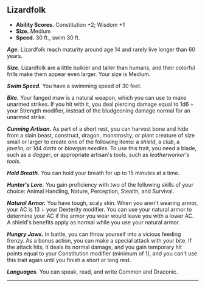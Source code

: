 ﻿## Lizardfolk

- **Ability Scores.** Constitution +2; Wisdom +1
- **Size.** Medium
- **Speed.** 30 ft., swim 30 ft.

***Age.*** Lizardfolk reach maturity around age 14 and rarely live longer than 60 years.

***Size.*** Lizardfolk are a little bulkier and taller than humans, and their colorful frills make them appear even larger. Your size is Medium.

***Swim Speed.*** You have a swimming speed of 30 feet.

***Bite.*** Your fanged maw is a natural weapon, which you can use to make unarmed strikes. If you hit with it, you deal piercing damage equal to 1d6 + your Strength modifier, instead of the bludgeoning damage normal for an unarmed strike.

***Cunning Artisan.*** As part of a short rest, you can harvest bone and hide from a slain beast, construct, dragon, monstrosity, or plant creature of size small or larger to create one of the following items: a *shield*, a *club*, a *javelin*, or 1d4 *darts* or *blowgun needles*. To use this trait, you need a blade, such as a *dagger*, or appropriate artisan's tools, such as *leatherworker's tools*.

***Hold Breath.*** You can hold your breath for up to 15 minutes at a time.

***Hunter's Lore.*** You gain proficiency with two of the following skills of your choice: Animal Handling, Nature, Perception, Stealth, and Survival.

***Natural Armor.*** You have tough, scaly skin. When you aren't wearing armor, your AC is 13 + your Dexterity modifier. You can use your natural armor to determine your AC if the armor you wear would leave you with a lower AC. A shield's benefits apply as normal while you use your natural armor.

***Hungry Jaws.*** In battle, you can throw yourself into a vicious feeding frenzy. As a bonus action, you can make a special attack with your bite. If the attack hits, it deals its normal damage, and you gain temporary hit points equal to your Constitution modifier (minimum of 1), and you can't use this trait again until you finish a short or long rest.

***Languages.*** You can speak, read, and write Common and Draconic.

---

